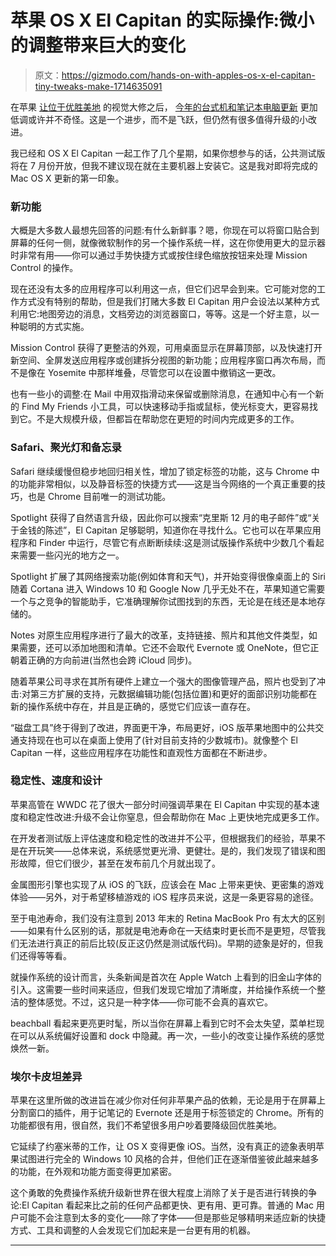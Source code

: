 # 苹果 OS X El Capitan 的实际操作:微小的调整带来巨大的变化

> 原文：<https://gizmodo.com/hands-on-with-apples-os-x-el-capitan-tiny-tweaks-make-1714635091>

在苹果 [让位于优胜美地](http://gizmodo.com/os-x-yosemite-first-impressions-apple-biggest-desktop-1585095300) 的视觉大修之后， [今年的台式机和笔记本电脑更新](http://gizmodo.com/the-10-most-important-things-from-apples-wwdc-keynote-1709889032) 更加低调或许并不奇怪。这是一个进步，而不是飞跃，但仍然有很多值得升级的小改进。



我已经和 OS X El Capitan 一起工作了几个星期，如果你想参与的话，公共测试版 将在 7 月份开放，但我不建议现在就在主要机器上安装它。这是我对即将完成的 Mac OS X 更新的第一印象。

### **新功能**

大概是大多数人最想先回答的问题:有什么新鲜事？嗯，你现在可以将窗口贴合到屏幕的任何一侧，就像微软制作的另一个操作系统一样，这在你使用更大的显示器时非常有用——你可以通过手势快捷方式或按住绿色缩放按钮来处理 Mission Control 的操作。

现在还没有太多的应用程序可以利用这一点，但它们迟早会到来。它可能对您的工作方式没有特别的帮助，但是我们打赌大多数 El Capitan 用户会设法以某种方式利用它:地图旁边的消息，文档旁边的浏览器窗口，等等。这是一个好主意，以一种聪明的方式实施。

Mission Control 获得了更整洁的外观，可用桌面显示在屏幕顶部，以及快速打开新空间、全屏发送应用程序或创建拆分视图的新功能；应用程序窗口再次布局，而不是像在 Yosemite 中那样堆叠，尽管您可以在设置中撤销这一更改。

也有一些小的调整:在 Mail 中用双指滑动来保留或删除消息，在通知中心有一个新的 Find My Friends 小工具，可以快速移动手指或鼠标，使光标变大，更容易找到它。不是大规模升级，但都旨在帮助您在更短的时间内完成更多的工作。

### **Safari、聚光灯和备忘录**

Safari 继续缓慢但稳步地回归相关性，增加了锁定标签的功能，这与 Chrome 中的功能非常相似，以及静音标签的快捷方式——这是当今网络的一个真正重要的技巧，也是 Chrome 目前唯一的测试功能。

Spotlight 获得了自然语言升级，因此你可以搜索“克里斯 12 月的电子邮件”或“关于金钱的陈述”，El Capitan 足够聪明，知道你在寻找什么。它也可以在苹果应用程序和 Finder 中运行，尽管它有点断断续续:这是测试版操作系统中少数几个看起来需要一些闪光的地方之一。

Spotlight 扩展了其网络搜索功能(例如体育和天气)，并开始变得很像桌面上的 Siri 随着 Cortana 进入 Windows 10 和 Google Now 几乎无处不在，苹果知道它需要一个与之竞争的智能助手，它准确理解你试图找到的东西，无论是在线还是本地存储的。

Notes 对原生应用程序进行了最大的改革，支持链接、照片和其他文件类型，如果需要，还可以添加地图和清单。它还不会取代 Evernote 或 OneNote，但它正朝着正确的方向前进(当然也会跨 iCloud 同步)。

随着苹果公司寻求在其所有硬件上建立一个强大的图像管理产品，照片也受到了冲击:对第三方扩展的支持，元数据编辑功能(包括位置)和更好的面部识别功能都在新的操作系统中存在，并且是正确的，感觉它们应该一直存在。

“磁盘工具”终于得到了改进，界面更干净，布局更好，iOS 版苹果地图中的公共交通支持现在也可以在桌面上使用了(针对目前支持的少数城市)。就像整个 El Capitan 一样，这些应用程序在功能性和直观性方面都在不断进步。

### **稳定性、速度和设计**

苹果高管在 WWDC 花了很大一部分时间强调苹果在 El Capitan 中实现的基本速度和稳定性改进:升级不会让你窒息，但会帮助你在 Mac 上更快地完成更多工作。

在开发者测试版上评估速度和稳定性的改进并不公平，但根据我们的经验，苹果不是在开玩笑——总体来说，系统感觉更光滑、更健壮。是的，我们发现了错误和图形故障，但它们很少，甚至在发布前几个月就出现了。

金属图形引擎也实现了从 iOS 的飞跃，应该会在 Mac 上带来更快、更密集的游戏体验——另外，对于希望移植游戏的 iOS 程序员来说，这是一条更容易的途径。

至于电池寿命，我们没有注意到 2013 年末的 Retina MacBook Pro 有太大的区别——如果有什么区别的话，那就是电池寿命在一天结束时更长而不是更短，尽管我们无法进行真正的前后比较(反正这仍然是测试版代码)。早期的迹象是好的，但我们还得等等看。

就操作系统的设计而言，头条新闻是首次在 Apple Watch 上看到的旧金山字体的引入。这需要一些时间来适应，但我们发现它增加了清晰度，并给操作系统一个整洁的整体感觉。不过，这只是一种字体——你可能不会真的喜欢它。

beachball 看起来更亮更时髦，所以当你在屏幕上看到它时不会太失望，菜单栏现在可以从系统偏好设置和 dock 中隐藏。再一次，一些小的改变让操作系统的感觉焕然一新。

### **埃尔卡皮坦差异**

苹果在这里所做的改进旨在减少你对任何非苹果产品的依赖，无论是用于在屏幕上分割窗口的插件，用于记笔记的 Evernote 还是用于标签锁定的 Chrome。所有的功能都很有用，很自然，我们不希望很多用户吵着要降级回优胜美地。

它延续了约塞米蒂的工作，让 OS X 变得更像 iOS。当然，没有真正的迹象表明苹果试图进行完全的 Windows 10 风格的合并，但他们正在逐渐借鉴彼此越来越多的功能，在外观和功能方面变得更加紧密。

这个勇敢的免费操作系统升级新世界在很大程度上消除了关于是否进行转换的争论:El Capitan 看起来比之前的任何产品都更快、更有用、更可靠。普通的 Mac 用户可能不会注意到太多的变化——除了字体——但是那些足够精明来适应新的快捷方式、工具和调整的人会发现它们加起来是一台更有用的机器。

* * *